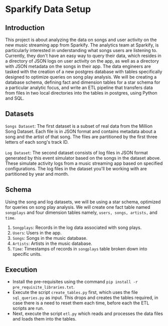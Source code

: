 
# Sparkify Data Setup

## Introduction

<p>This project is about analyzing the data on songs and user activity on the new music streaming app from Sparkify. The analytics team at Sparkify, is particularly interested in understanding what songs users are listening to. Currently, they don't have an easy way to query their data, which resides in a directory of JSON logs on user activity on the app, as well as a directory with JSON metadata on the songs in their app. The data engineers are tasked with the creation of a new postgres database with tables specifically designed to optimize queries on song play analysis. We will be creating a database schema, defining fact and dimension tables for a star schema for a particular analytic focus, and write an ETL pipeline that transfers data from files in two local directories into the tables in postgres, using Python and SQL.</p>

    
## Datasets

<p><code>Songs Dataset</code>: The first dataset is a subset of real data from the Million Song Dataset. Each file is in JSON format and contains metadata about a song and the artist of that song. The files are partitioned by the first three letters of each song's track ID.<br><br><code>Log Dataset</code>: The second dataset consists of log files in JSON format generated by this event simulator based on the songs in the dataset above. These simulate activity logs from a music streaming app based on specified configurations. The log files in the dataset you'll be working with are partitioned by year and month.</p>


## Schema

<p>Using the song and log datasets, we will be using a star schema, optimized for queries on song play analysis. We will create one fact table named <code>songplays</code> and four dimension tables namely, <code>users, songs, artists,</code> and <code>time</code>.

<ol>
    <li><code>Songplays</code>: Records in the log data associated with song plays.</li>
    <li><code>Users</code>: Users in the app.</li>
    <li><code>Songs</code>: Songs in the music database.</li>
    <li><code>Artists</code>: Artists in the music database.</li>
    <li><code>Time</code>: Timestamps of records in <code>songplays</code> table broken down into specific units.</li>
</ol>
</p>

## Execution

 - Install the pre-requisites using the command <code>pip install -r pre_requisite_libraries.txt</code>.
 - Execute the script <code>create_tables.py</code> first, which uses the file <code>sql_queries.py</code> as input. This drops and creates the tables required, in case there is a need to reset them each time, before each the ETL scripts are run.
 - Next, execute the script <code>etl.py</code> which reads and processes the data files and loads them into the tables.
